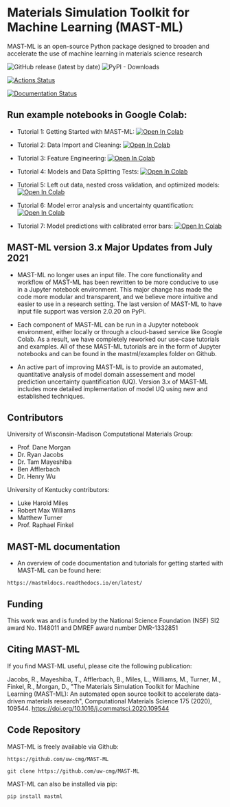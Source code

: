 # Materials Simulation Toolkit for Machine Learning (MAST-ML)

MAST-ML is an open-source Python package designed to broaden and accelerate the use of machine learning in materials science research

<img alt="GitHub release (latest by date)" src="https://img.shields.io/github/v/release/uw-cmg/MAST-ML">

<img alt="PyPI - Downloads" src="https://img.shields.io/pypi/dm/mastml">

[![Actions Status](https://github.com/uw-cmg/MAST-ML/workflows/python_package/badge.svg)](https://github.com/uw-cmg/MAST-ML/actions)

<a href='https://mastmldocs.readthedocs.io/en/latest/?badge=latest'>
    <img src='https://readthedocs.org/projects/mastmldocs/badge/?version=latest' alt='Documentation Status' />
</a>

## Run example notebooks in Google Colab:

* Tutorial 1: Getting Started with MAST-ML:
[![Open In Colab](https://colab.research.google.com/assets/colab-badge.svg)](https://colab.research.google.com/github/uw-cmg/MAST-ML/blob/master/examples/MASTML_Tutorial_1_GettingStarted.ipynb)

* Tutorial 2: Data Import and Cleaning:
[![Open In Colab](https://colab.research.google.com/assets/colab-badge.svg)](https://colab.research.google.com/github/uw-cmg/MAST-ML/blob/master/examples/MASTML_Tutorial_2_DataImport.ipynb)

* Tutorial 3: Feature Engineering:
[![Open In Colab](https://colab.research.google.com/assets/colab-badge.svg)](https://colab.research.google.com/github/uw-cmg/MAST-ML/blob/master/examples/MASTML_Tutorial_3_FeatureEngineering.ipynb)

* Tutorial 4: Models and Data Splitting Tests:
[![Open In Colab](https://colab.research.google.com/assets/colab-badge.svg)](https://colab.research.google.com/github/uw-cmg/MAST-ML/blob/master/examples/MASTML_Tutorial_4_Models_and_Tests.ipynb)

* Tutorial 5: Left out data, nested cross validation, and optimized models:
[![Open In Colab](https://colab.research.google.com/assets/colab-badge.svg)](https://colab.research.google.com/github/uw-cmg/MAST-ML/blob/master/examples/MASTML_Tutorial_5_NestedCV_and_OptimizedModels.ipynb)

* Tutorial 6: Model error analysis and uncertainty quantification:
[![Open In Colab](https://colab.research.google.com/assets/colab-badge.svg)](https://colab.research.google.com/github/uw-cmg/MAST-ML/blob/master/examples/MASTML_Tutorial_6_ErrorAnalysis_UncertaintyQuantification.ipynb)

* Tutorial 7: Model predictions with calibrated error bars:
[![Open In Colab](https://colab.research.google.com/assets/colab-badge.svg)](https://colab.research.google.com/github/uw-cmg/MAST-ML/blob/master/examples/MASTML_Tutorial_7_ModelPredictions_with_CalibratedErrorBars.ipynb)


## MAST-ML version 3.x Major Updates from July 2021
* MAST-ML no longer uses an input file. The core functionality and workflow of MAST-ML has been rewritten to be more conducive to use in a Jupyter notebook environment. This major change has made the code more modular and transparent, and we believe more intuitive and easier to use in a research setting. The last version of MAST-ML to have input file support was version 2.0.20 on PyPi.

* Each component of MAST-ML can be run in a Jupyter notebook environment, either locally or through a cloud-based service like Google Colab. As a result, we have completely reworked our use-case tutorials and examples. All of these MAST-ML tutorials are in the form of Jupyter notebooks and can be found in the mastml/examples folder on Github.

* An active part of improving MAST-ML is to provide an automated, quantitative analysis of model domain assessement and model prediction uncertainty quantification (UQ). Version 3.x of MAST-ML includes more detailed implementation of model UQ using new and established techniques.

## Contributors

University of Wisconsin-Madison Computational Materials Group:
* Prof. Dane Morgan
* Dr. Ryan Jacobs
* Dr. Tam Mayeshiba
* Ben Afflerbach
* Dr. Henry Wu

University of Kentucky contributors:
* Luke Harold Miles
* Robert Max Williams
* Matthew Turner
* Prof. Raphael Finkel

## MAST-ML documentation
* An overview of code documentation and tutorials for getting started with MAST-ML can be found here:

```
https://mastmldocs.readthedocs.io/en/latest/
```

## Funding

This work was and is funded by the National Science Foundation (NSF) SI2 award No. 1148011 and DMREF award number DMR-1332851


## Citing MAST-ML


If you find MAST-ML useful, please cite the following publication:

Jacobs, R., Mayeshiba, T., Afflerbach, B., Miles, L., Williams, M., Turner, M., Finkel, R., Morgan, D.,
"The Materials Simulation Toolkit for Machine Learning (MAST-ML): An automated open source toolkit to accelerate data-
driven materials research", Computational Materials Science 175 (2020), 109544. https://doi.org/10.1016/j.commatsci.2020.109544



## Code Repository

MAST-ML is freely available via Github: 

```
https://github.com/uw-cmg/MAST-ML

git clone https://github.com/uw-cmg/MAST-ML
```

MAST-ML can also be installed via pip:

```
pip install mastml
```
